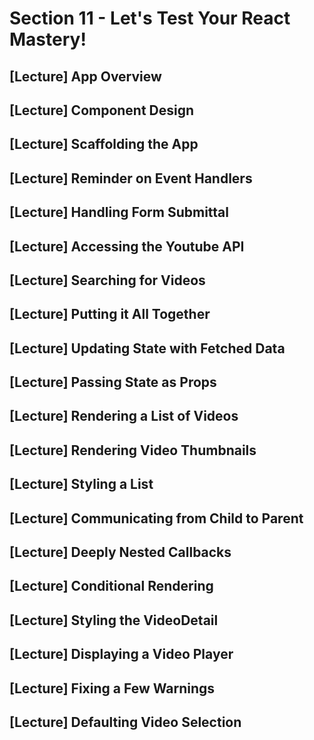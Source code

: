 # Section 11 - Let's Test Your React Mastery!

## [Lecture] App Overview

## [Lecture] Component Design

## [Lecture] Scaffolding the App

## [Lecture] Reminder on Event Handlers

## [Lecture] Handling Form Submittal

## [Lecture] Accessing the Youtube API

## [Lecture] Searching for Videos

## [Lecture] Putting it All Together

## [Lecture] Updating State with Fetched Data

## [Lecture] Passing State as Props

## [Lecture] Rendering a List of Videos

## [Lecture] Rendering Video Thumbnails

## [Lecture] Styling a List

## [Lecture] Communicating from Child to Parent

## [Lecture] Deeply Nested Callbacks

## [Lecture] Conditional Rendering

## [Lecture] Styling the VideoDetail

## [Lecture] Displaying a Video Player

## [Lecture] Fixing a Few Warnings

## [Lecture] Defaulting Video Selection
